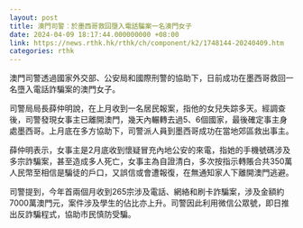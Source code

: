 ```yaml
---
layout: post
title: 澳門司警︰於墨西哥救回墮入電話騙案一名澳門女子
date: 2024-04-09 18:17:44.000000000 +08:00
link: https://news.rthk.hk/rthk/ch/component/k2/1748144-20240409.htm
categories: rthk
---
```


澳門司警透過國家外交部、公安局和國際刑警的協助下，日前成功在墨西哥救回一名墮入電話詐騙案的澳門女子。

司警局局長薛仲明說，在上月收到一名居民報案，指他的女兒失踪多天。經調查後，司警發現女事主已離開澳門，幾天內輾轉去過5、6個國家，最後確定事主身處墨西哥。上月底在多方協助下，司警派人員到墨西哥成功在當地郊區救出事主。

薛仲明表示，女事主是2月底收到懷疑冒充內地公安的來電，指她的手機號碼涉及多宗詐騙案，甚至造成多人死亡，女事主為自證清白，多次按指示轉賬合共350萬人民幣至相信是騙徒的戶口，又誤信或會遭報復，在無通知家人下離開澳門逃避。

司警提到，今年首兩個月收到265宗涉及電話、網絡和刷卡詐騙案，涉及金額約7000萬澳門元，案件涉及學生的佔比亦上升。司警因此利用微信公眾號，即日推出反詐騙程式，協助市民慎防受騙。
